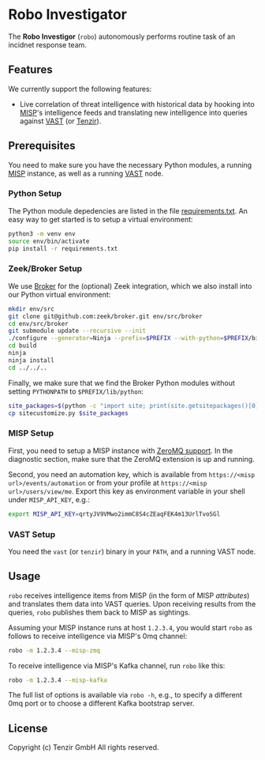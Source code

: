 # Robo Investigator

The **Robo Investigor** (`robo`) autonomously performs routine task of an
incidnet response team.

## Features

We currently support the following features:

- Live correlation of threat intelligence with historical data by hooking into
  [MISP][misp]'s intelligence feeds and translating new intelligence into
  queries against [VAST][vast] (or [Tenzir][tenzir]).

## Prerequisites

You need to make sure you have the necessary Python modules, a running
[MISP][misp] instance, as well as a running [VAST][vast] node.

### Python Setup

The Python module depedencies are listed in the file
[requirements.txt](requirements.txt). An easy way to get started is to setup a
virtual environment:


```sh
python3 -m venv env
source env/bin/activate
pip install -r requirements.txt
```

### Zeek/Broker Setup

We use [Broker][broker] for the (optional) Zeek integration, which we also
install into our Python virtual environment:

```sh
mkdir env/src
git clone git@github.com:zeek/broker.git env/src/broker
cd env/src/broker
git submodule update --recursive --init
./configure --generator=Ninja --prefix=$PREFIX --with-python=$PREFIX/bin/python
cd build
ninja
ninja install
cd ../../..
```

Finally, we make sure that we find the Broker Python modules without setting
`PYTHONPATH` to `$PREFIX/lib/python`:

```sh
site_packages=$(python -c "import site; print(site.getsitepackages()[0])")
cp sitecustomize.py $site_packages
```

### MISP Setup

First, you need to setup a MISP instance with [ZeroMQ
support][misp-zmq-config]. In the diagnostic section, make sure that the ZeroMQ
extension is up and running.

Second, you need an automation key, which is available from
`https://<misp url>/events/automation` or from your profile at
`https://<misp url>/users/view/me`. Export this key as environment variable in
your shell under `MISP_API_KEY`, e.g.:

```sh
export MISP_API_KEY=qrtyJV9VMwo2immC8S4cZEaqFEK4m13UrlTvoSGl
```

### VAST Setup

You need the `vast` (or `tenzir`) binary in your `PATH`, and a running VAST
node.

## Usage

`robo` receives intelligence items from MISP (in the form of MISP *attributes*)
and translates them data into VAST queries. Upon receiving results from the queries, `robo` publishes them back to MISP as sightings.

Assuming your MISP instance runs at host `1.2.3.4`, you would start `robo` as
follows to receive intelligence via MISP's 0mq channel:

```sh
robo -m 1.2.3.4 --misp-zmq
```

To receive intelligence via MISP's Kafka channel, run `robo` like this:

```sh
robo -m 1.2.3.4 --misp-kafka
```

The full list of options is available via `robo -h`, e.g., to specify a
different 0mq port or to choose a different Kafka bootstrap server.

## License

Copyright (c) Tenzir GmbH
All rights reserved.

[misp]: https://github.com/misp/misp
[vast]: https://github.com/vast-io/vast
[broker]: https://github.com/zeek/broker
[tenzir]: https://docs.tenzir.com
[misp-zmq-config]: https://github.com/MISP/misp-book/tree/master/misp-zmq#misp-zeromq-configuration
